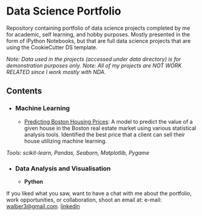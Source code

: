 # Data Science Portfolio
Repository containing portfolio of data science projects completed by me for academic, self learning, and hobby purposes. 
Mostly presented in the form of iPython Notebooks, but that are full data science projects that are using the CookieCutter DS template.



_Note: Data used in the projects (accessed under data directory) is for demonstration purposes only._
_Note: All of my projects are NOT WORK RELATED since I work mostly with NDA._

## Contents

- ### Machine Learning

    - [Predicting Boston Housing Prices](broken): A model to predict the value of a given house in the Boston real estate market using various statistical analysis tools. Identified the best price that a client can sell their house utilizing machine learning.
    
_Tools: scikit-learn, Pandas, Seaborn, Matplotlib, Pygame_ 


- ### Data Analysis and Visualisation
	- __Python__
    
    

If you liked what you saw, want to have a chat with me about the portfolio, work opportunities, or collaboration, shoot an email at:
e-mail: walber3@gmail.com. 
[linkedin](https://www.linkedin.com/in/walbermoreira/)